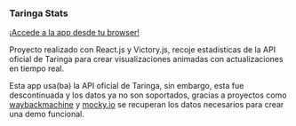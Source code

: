 ### Taringa Stats
[¡Accede a la app desde tu browser!](https://andrescuco.github.io/taringa-stats/ "demo")

Proyecto realizado con React.js y Victory.js, recoje estadisticas de la API oficial de Taringa para crear visualizaciones animadas con actualizaciones en tiempo real.

Esta app usa(ba) la API oficial de Taringa, sin embargo, esta fue descontinuada y los datos ya no son soportados, gracias a proyectos como [waybackmachine](https://archive.org/web/ "archive.org") y [mocky.io](https://www.mocky.io "mocky.io") se recuperan los datos necesarios para crear una demo funcional.

